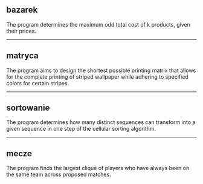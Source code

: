 ## bazarek
The program determines the maximum odd total cost of k products, given their prices.

***

## matryca
The program aims to design the shortest possible printing matrix that allows for the complete printing of striped wallpaper while adhering to specified colors for certain stripes.

***

## sortowanie
The program determines how many distinct sequences can transform into a given sequence in one step of the cellular sorting algorithm.

***

## mecze
The program finds the largest clique of players who have always been on the same team across proposed matches.
